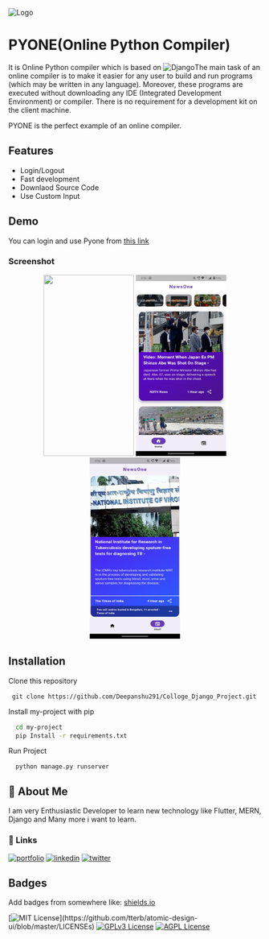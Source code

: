 
![Logo](https://static.thenounproject.com/png/1103-200.png)


# PYONE(Online Python Compiler)

It is Online Python compiler which is based on ![Django](https://img.shields.io/badge/Django-092E20?style=for-the-badge&logo=django&logoColor=green)The main task of an online compiler is to make it easier for any user to build and run programs (which may be 
written in any language). Moreover, these programs are executed without downloading any IDE (Integrated 
Development Environment) or compiler. There is no requirement for a development kit on the client machine.

PYONE is the perfect example of an online compiler.


## Features

- Login/Logout 
- Fast development
- Downlaod Source Code
- Use Custom Input 


## Demo

You can login and use Pyone from [this link]("https://ide.pythonanywhere.com/")
### Screenshot


<p align="middle"> 
 <img src ="https://github.com/Deepanshu291/newsone/blob/master/assets/images/Screenshot/20220709_092924.gif?raw=true" width="180" height="360">
  <img src ="https://github.com/Deepanshu291/newsone/blob/master/assets/images/Screenshot/ss-1.jpeg?raw=true" width="180" height="360">
  <img src ="https://github.com/Deepanshu291/newsone/blob/master/assets/images/Screenshot/ss-2.jpeg?raw=true" width="180" height="360">
</p>




## Installation

Clone this repository
   ```
    git clone https://github.com/Deepanshu291/Colloge_Django_Project.git
   ```
Install my-project with pip

```bash
  cd my-project
  pip Install -r requirements.txt
```

Run Project 
```
  python manage.py runserver
```  
## 🚀 About Me
I am very Enthusiastic Developer to learn new technology like Flutter, MERN, Django and Many more i want to learn.

### 🔗 Links
[![portfolio](https://img.shields.io/badge/my_portfolio-000?style=for-the-badge&logo=ko-fi&logoColor=white)](https://katherinempeterson.com/)
[![linkedin](https://img.shields.io/badge/linkedin-0A66C2?style=for-the-badge&logo=linkedin&logoColor=white)](https://www.linkedin.com/)
[![twitter](https://img.shields.io/badge/twitter-1DA1F2?style=for-the-badge&logo=twitter&logoColor=white)](https://twitter.com/)
## Badges

Add badges from somewhere like: [shields.io](https://shields.io/)

[![MIT License](https://img.shields.io/apm/l/atomic-design-ui.svg?)](https://github.com/tterb/atomic-design-ui/blob/master/LICENSEs)
[![GPLv3 License](https://img.shields.io/badge/License-GPL%20v3-yellow.svg)](https://opensource.org/licenses/)
[![AGPL License](https://img.shields.io/badge/license-AGPL-blue.svg)](http://www.gnu.org/licenses/agpl-3.0)

